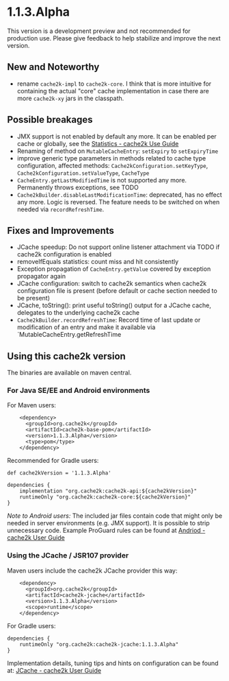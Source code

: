 # 1.1.3.Alpha

This version is a development preview and not recommended for production use. Please give feedback to help
stabilize and improve the next version.

## New and Noteworthy

- rename `cache2k-impl` to `cache2k-core`. I think that is more intuitive for containing the 
  actual "core" cache implementation in case there are more `cache2k-xy` jars in the classpath. 
  
## Possible breakages

- JMX support is not enabled by default any more. It can be enabled per cache or globally, see the [Statistics - cache2k Use Guide](https://cache2k.org/docs/latest/user-guide.html#statistics)
- Renaming of method on `MutableCacheEntry`: `setExpiry` to `setExpiryTime`
- improve generic type parameters in methods related to cache type configuration, affected methods:
  `Cache2kConfiguration.setKeyType`, `Cache2kConfiguration.setValueType`, `CacheType`
- `CacheEntry.getLastModifiedTime` is not supported any more. Permanently throws exceptions, see TODO  
- `Cache2kBuilder.disableLastModificationTime`: deprecated, has no effect any more. 
  Logic is reversed. The feature needs to be switched on when needed via `recordRefreshTime`. 
  
## Fixes and Improvements

- JCache speedup: Do not support online listener attachment via TODO if cache2k configuration is enabled
- removeIfEquals statistics: count miss and hit consistently
- Exception propagation of `CacheEntry.getValue` covered by exception propagator again
- JCache configuration: switch to cache2k semantics when cache2k configuration file is present 
  (before default or cache section needed to be present)
- JCache, toString(): print useful toString() output for a JCache cache, delegates to the underlying cache2k cache 
- `Cache2kBuilder.recordRefreshTime`: Record time of last update or modification of an entry and make it
  available via `MutableCacheEntry.getRefreshTime  
  
  
## Using this cache2k version

The binaries are available on maven central.

### For Java SE/EE and Android environments

For Maven users:

````
    <dependency>
      <groupId>org.cache2k</groupId>
      <artifactId>cache2k-base-pom</artifactId>
      <version>1.1.3.Alpha</version>
      <type>pom</type>
    </dependency>
````

Recommended for Gradle users:

````
def cache2kVersion = '1.1.3.Alpha'

dependencies {
    implementation "org.cache2k:cache2k-api:${cache2kVersion}"
    runtimeOnly "org.cache2k:cache2k-core:${cache2kVersion}"
}
````

_Note to Android users:_ The included jar files contain code that might only be needed in server environments (e.g. JMX support).
It is possible to strip unnecessary code. Example ProGuard rules can be found at [Andriod - cache2k User Guide](https://cache2k.org/docs/latest/user-guide.html#android)

### Using the JCache / JSR107 provider

Maven users include the cache2k JCache provider this way:

````
    <dependency>
      <groupId>org.cache2k</groupId>
      <artifactId>cache2k-jcache</artifactId>
      <version>1.1.3.Alpha</version>
      <scope>runtime</scope>
    </dependency>
````

For Gradle users:

````
dependencies {
    runtimeOnly "org.cache2k:cache2k-jcache:1.1.3.Alpha"
}
````

Implementation details, tuning tips and hints on configuration can be found at: [JCache - cache2k User Guide](https://cache2k.org/docs/latest/user-guide.html#jcache)